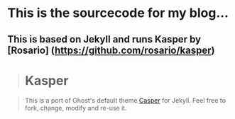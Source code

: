 # This is the sourcecode for my blog... 

## This is based on Jekyll and runs Kasper by [Rosario] (https://github.com/rosario/kasper)


> # Kasper

> This is a port of Ghost's default theme [Casper](https://github.com/tryghost/casper) for Jekyll. 
Feel free to fork, change, modify and re-use it.
